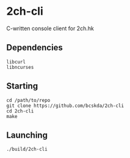 # 2ch-cli
C-written console client for 2ch.hk
## Dependencies
```
libcurl
libncurses
```
## Starting
```
cd /path/to/repo
git clone https://github.com/bcskda/2ch-cli
cd 2ch-cli
make
```
## Launching
```
./build/2ch-cli
```
